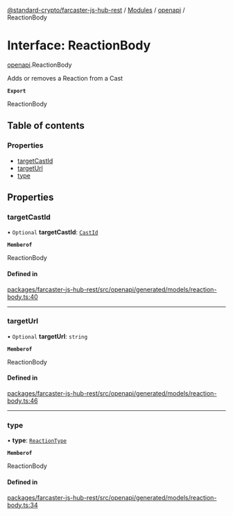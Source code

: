 [@standard-crypto/farcaster-js-hub-rest](../README.md) / [Modules](../modules.md) / [openapi](../modules/openapi.md) / ReactionBody

# Interface: ReactionBody

[openapi](../modules/openapi.md).ReactionBody

Adds or removes a Reaction from a Cast

**`Export`**

ReactionBody

## Table of contents

### Properties

- [targetCastId](openapi.ReactionBody.md#targetcastid)
- [targetUrl](openapi.ReactionBody.md#targeturl)
- [type](openapi.ReactionBody.md#type)

## Properties

### targetCastId

• `Optional` **targetCastId**: [`CastId`](openapi.CastId.md)

**`Memberof`**

ReactionBody

#### Defined in

[packages/farcaster-js-hub-rest/src/openapi/generated/models/reaction-body.ts:40](https://github.com/standard-crypto/farcaster-js/blob/main/packages/farcaster-js-hub-rest/src/openapi/generated/models/reaction-body.ts#L40)

___

### targetUrl

• `Optional` **targetUrl**: `string`

**`Memberof`**

ReactionBody

#### Defined in

[packages/farcaster-js-hub-rest/src/openapi/generated/models/reaction-body.ts:46](https://github.com/standard-crypto/farcaster-js/blob/main/packages/farcaster-js-hub-rest/src/openapi/generated/models/reaction-body.ts#L46)

___

### type

• **type**: [`ReactionType`](../enums/openapi.ReactionType.md)

**`Memberof`**

ReactionBody

#### Defined in

[packages/farcaster-js-hub-rest/src/openapi/generated/models/reaction-body.ts:34](https://github.com/standard-crypto/farcaster-js/blob/main/packages/farcaster-js-hub-rest/src/openapi/generated/models/reaction-body.ts#L34)
